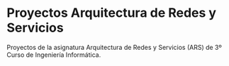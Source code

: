 # Proyectos Arquitectura de Redes y Servicios

Proyectos de la asignatura Arquitectura de Redes y Servicios (ARS) de 3º Curso de Ingeniería Informática.
